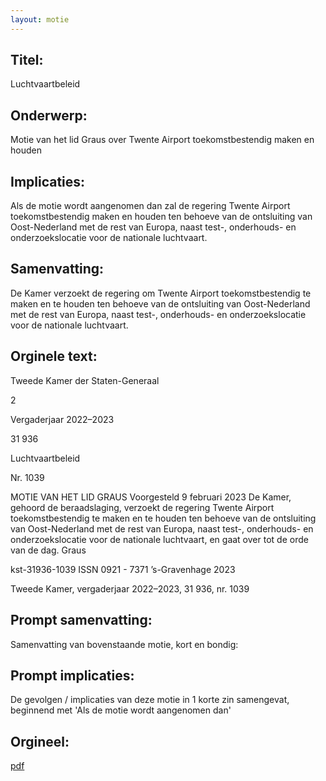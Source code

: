 ```yaml
---
layout: motie
---
```

## Titel:
Luchtvaartbeleid
## Onderwerp:
Motie van het lid Graus over Twente Airport toekomstbestendig maken en houden
## Implicaties:

Als de motie wordt aangenomen dan zal de regering Twente Airport toekomstbestendig maken en houden ten behoeve van de ontsluiting van Oost-Nederland met de rest van Europa, naast test-, onderhouds- en onderzoekslocatie voor de nationale luchtvaart.
## Samenvatting:

De Kamer verzoekt de regering om Twente Airport toekomstbestendig te maken en te houden ten behoeve van de ontsluiting van Oost-Nederland met de rest van Europa, naast test-, onderhouds- en onderzoekslocatie voor de nationale luchtvaart.
## Orginele text:


Tweede Kamer der Staten-Generaal

2

Vergaderjaar 2022–2023

31 936

Luchtvaartbeleid

Nr. 1039

MOTIE VAN HET LID GRAUS
Voorgesteld 9 februari 2023
De Kamer,
gehoord de beraadslaging,
verzoekt de regering Twente Airport toekomstbestendig te maken en te
houden ten behoeve van de ontsluiting van Oost-Nederland met de rest
van Europa, naast test-, onderhouds- en onderzoekslocatie voor de
nationale luchtvaart,
en gaat over tot de orde van de dag.
Graus

kst-31936-1039
ISSN 0921 - 7371
’s-Gravenhage 2023

Tweede Kamer, vergaderjaar 2022–2023, 31 936, nr. 1039


## Prompt samenvatting:
Samenvatting van bovenstaande motie, kort en bondig:


## Prompt implicaties:
De gevolgen / implicaties van deze motie in 1 korte zin samengevat, beginnend met 'Als de motie wordt aangenomen dan' 

## Orgineel:
[pdf](https://gegevensmagazijn.tweedekamer.nl/OData/v4/2.0/Document(d43212b7-6719-4487-994d-6ef73cf9cbe2)/resource)
